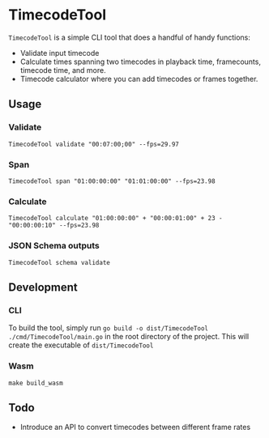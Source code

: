 # TimecodeTool

`TimecodeTool` is a simple CLI tool that does a handful of handy functions:
- Validate input timecode
- Calculate times spanning two timecodes in playback time, framecounts, timecode time, and more.
- Timecode calculator where you can add timecodes or frames together.

## Usage

### Validate
`TimecodeTool validate "00:07:00;00" --fps=29.97`

### Span
`TimecodeTool span "01:00:00:00" "01:01:00:00" --fps=23.98`

### Calculate
`TimecodeTool calculate "01:00:00:00" + "00:00:01:00" + 23 - "00:00:00:10" --fps=23.98`

### JSON Schema outputs
`TimecodeTool schema validate`

## Development

### CLI
To build the tool, simply run `go build -o dist/TimecodeTool ./cmd/TimecodeTool/main.go` in the root directory of the project. This will create the executable of `dist/TimecodeTool`

### Wasm
`make build_wasm`

## Todo
- Introduce an API to convert timecodes between different frame rates